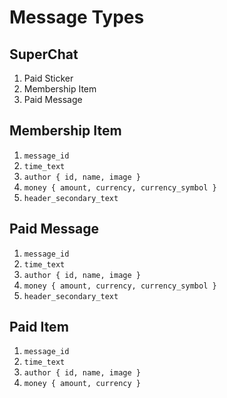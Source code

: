 # Message Types 

## SuperChat 
1. Paid Sticker
2. Membership Item 
3. Paid Message 

## Membership Item
1. `message_id` 
2. `time_text` 
3. `author { id, name, image }`
4. `money { amount, currency, currency_symbol }`
5. `header_secondary_text` 

## Paid Message 
1. `message_id` 
2. `time_text`
3. `author { id, name, image }` 
4. `money { amount, currency, currency_symbol }` 
5. `header_secondary_text` 

## Paid Item 
1. `message_id` 
2. `time_text`
3. `author { id, name, image }` 
4. `money { amount, currency }`
